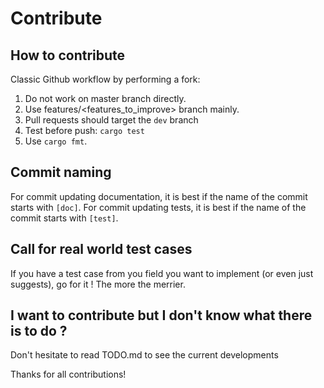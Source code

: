 # Contribute

## How to contribute

Classic Github workflow by performing a fork:

1. Do not work on master branch directly.
2. Use features/<features_to_improve> branch mainly.
3. Pull requests should target the `dev` branch
4. Test before push: `cargo test`
5. Use `cargo fmt`.

## Commit naming

For commit updating documentation, it is best if the name of the commit starts with `[doc]`.
For commit updating tests, it is best if the name of the commit starts with `[test]`.

## Call for real world test cases

If you have a test case from you field you want to implement (or even just suggests), go for it !
The more the merrier.

## I want to contribute but I don't know what there is to do ?

Don't hesitate to read TODO.md to see the current developments


Thanks for all contributions!
